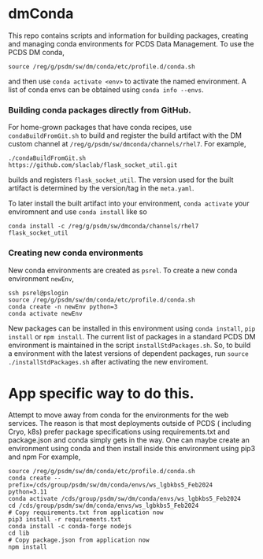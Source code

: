 # dmConda
This repo contains scripts and information for building packages, creating and managing conda environments for PCDS Data Management.
To use the PCDS DM conda, 
```
source /reg/g/psdm/sw/dm/conda/etc/profile.d/conda.sh
```
and then use `conda activate <env>` to activate the named environment.
A list of conda envs can be obtained using `conda info --envs`.


### Building conda packages directly from GitHub.
For home-grown packages that have conda recipes, use `condaBuildFromGit.sh` to
build and register the build artifact with the DM custom channel at `/reg/g/psdm/sw/dmconda/channels/rhel7`.
For example, 
```
./condaBuildFromGit.sh https://github.com/slaclab/flask_socket_util.git
```
builds and registers `flask_socket_util`. The version used for the built artifact is determined by the version/tag in the `meta.yaml`.

To later install the built artifact into your environment, `conda activate` your enviromnent and use `conda install` like so
```
conda install -c /reg/g/psdm/sw/dmconda/channels/rhel7 flask_socket_util
```
 
### Creating new conda environments
New conda environments are created as `psrel`. To create a new conda environment `newEnv`, 
```
ssh psrel@pslogin
source /reg/g/psdm/sw/dm/conda/etc/profile.d/conda.sh
conda create -n newEnv python=3 
conda activate newEnv
```
New packages can be installed in this environment using `conda install`, `pip install` or `npm install`.
The current list of packages in a standard PCDS DM environment is maintained in the script `installStdPackages.sh`.
So, to build a environment with the latest versions of dependent packages, run `source ./installStdPackages.sh` after activating the new enviroment.

# App specific way to do this. 
Attempt to move away from conda for the environments for the web services.
The reason is that most deployments outside of PCDS ( including Cryo, k8s) prefer
package specifications using requirements.txt and package.json and conda simply gets in the way.
One can maybe create an environment using conda and then install inside this environment using pip3 and npm
For example,
```
source /reg/g/psdm/sw/dm/conda/etc/profile.d/conda.sh
conda create --prefix=/cds/group/psdm/sw/dm/conda/envs/ws_lgbkbs5_Feb2024  python=3.11
conda activate /cds/group/psdm/sw/dm/conda/envs/ws_lgbkbs5_Feb2024
cd /cds/group/psdm/sw/dm/conda/envs/ws_lgbkbs5_Feb2024
# Copy requirements.txt from application now
pip3 install -r requirements.txt
conda install -c conda-forge nodejs
cd lib
# Copy package.json from application now
npm install
```






